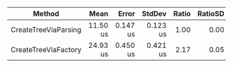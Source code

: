 ﻿|               Method |     Mean |    Error |   StdDev | Ratio | RatioSD |  Gen 0 |  Gen 1 |  Gen 2 | Allocated |
|--------------------- |---------:|---------:|---------:|------:|--------:|-------:|-------:|-------:|----------:|
| CreateTreeViaParsing | 11.50 us | 0.147 us | 0.123 us |  1.00 |    0.00 | 1.3885 | 0.3662 | 0.1221 |   6.31 KB |
| CreateTreeViaFactory | 24.93 us | 0.450 us | 0.421 us |  2.17 |    0.05 | 3.1738 | 0.8240 | 0.1831 |  15.17 KB |